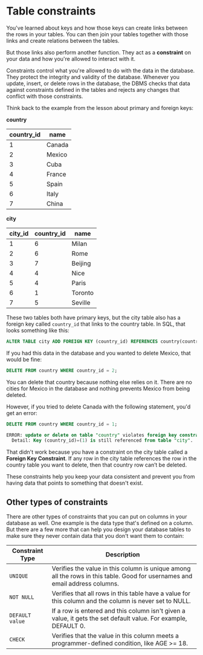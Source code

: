 # Table constraints

You've learned about keys and how those keys can create links between the rows in your tables. You can then join your tables together with those links and create relations between the tables.

But those links also perform another function. They act as a **constraint** on your data and how you're allowed to interact with it.

Constraints control what you're allowed to do with the data in the database. They protect the integrity and validity of the database. Whenever you update, insert, or delete rows in the database, the DBMS checks that data against constraints defined in the tables and rejects any changes that conflict with those constraints.

Think back to the example from the lesson about primary and foreign keys:

**country**

| **country_id** | **name** |
| -------------- | -------- |
| 1              | Canada   |
| 2              | Mexico   |
| 3              | Cuba     |
| 4              | France   |
| 5              | Spain    |
| 6              | Italy    |
| 7              | China    |

**city**

| **city_id** | **country_id** | **name** |
| ----------- | -------------- | -------- |
| 1           | 6              | Milan    |
| 2           | 6              | Rome     |
| 3           | 7              | Beijing  |
| 4           | 4              | Nice     |
| 5           | 4              | Paris    |
| 6           | 1              | Toronto  |
| 7           | 5              | Seville  |

These two tables both have primary keys, but the city table also has a foreign key called `country_id` that links to the country table. In SQL, that looks something like this:

```sql
ALTER TABLE city ADD FOREIGN KEY (country_id) REFERENCES country(country_id);
```

If you had this data in the database and you wanted to delete Mexico, that would be fine:

```sql
DELETE FROM country WHERE country_id = 2;
```

You can delete that country because nothing else relies on it. There are no cities for Mexico in the database and nothing prevents Mexico from being deleted.

However, if you tried to delete Canada with the following statement, you'd get an error:

```sql
DELETE FROM country WHERE country_id = 1;
```

```sql
ERROR: update or delete on table "country" violates foreign key constraint "fk_country_id" on table "city"
  Detail: Key (country_id)=(1) is still referenced from table "city".
```

That didn't work because you have a constraint on the city table called a **Foreign Key Constraint**. If any row in the city table references the row in the country table you want to delete, then that country row can’t be deleted.

These constraints help you keep your data consistent and prevent you from having data that points to something that doesn't exist.

## Other types of constraints

There are other types of constraints that you can put on columns in your database as well. One example is the data type that's defined on a column. But there are a few more that can help you design your database tables to make sure they never contain data that you don't want them to contain:

| **Constraint Type** | **Description**                                                                                                             |
| ------------------- | --------------------------------------------------------------------------------------------------------------------------- |
| `UNIQUE`            | Verifies the value in this column is unique among all the rows in this table. Good for usernames and email address columns. |
| `NOT NULL`          | Verifies that all rows in this table have a value for this column and the column is never set to NULL.                      |
| `DEFAULT value`     | If a row is entered and this column isn't given a value, it gets the set default value. For example, DEFAULT 0.             |
| `CHECK`             | Verifies that the value in this column meets a programmer-defined condition, like AGE >= 18.                                |